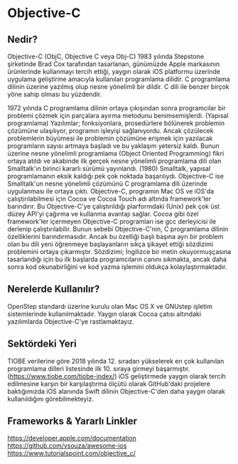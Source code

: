 # Objective-C

## Nedir?

Objective-C (ObjC, Objective C veya Obj-C) 1983 yılında Stepstone şirketinde Brad Cox tarafından tasarlanan, günümüzde Apple markasının ürünlerinde kullanmayı tercih ettiği, yaygın olarak iOS platformu üzerinde uygulama geliştirme amacıyla kullanılan programlama dilidir. C programlama dilinin üzerine yazılmış olup nesne yönelimli bir dildir. C dili ile benzer birçok yöne sahip olması bu yüzdendir.

1972 yılında C programlama dilinin ortaya çıkışından sonra programcılar bir problemi çözmek için parçalara ayırma metodunu benimsemişlerdi. (Yapısal programlama) Yazılımlar; fonksiyonlara, prosedürlere bölünerek problemin çözümüne ulaşılıyor, programın işleyişi sağlanıyordu. Ancak çözülecek problemlerin büyümesi ile problemin çözümüne erişmek için yazılacak programların sayısı artmaya başladı ve bu yaklaşım yetersiz kaldı. Bunun üzerine nesne yönelimli programlama (Object Oriented Programming) fikri ortaya atıldı ve akabinde ilk gerçek nesne yönelimli programlama dili olan Smalltalk'ın birinci kararlı sürümü yayınlandı. (1980) Smalltalk, yapısal programlamanın eksik kaldığı pek çok noktada başarılıydı. Objective-C ise Smalltalk'un nesne yönelimli çözümünü C programlama dili üzerinde uygulanması ile ortaya çıktı.
Objective-C, programın Mac OS ve iOS'da çalıştırılabilmesi için Cocoa ve Cocoa Touch adı altında framework'ler barındırır. Bu Objective-C'ye çalıştırıldığı plarformdaki (Unix) pek çok üst düzey API'yi çağırma ve kullanma avantajı sağlar.
Cocoa gibi özel framework'ler içermeyen Objective-C programları ise gcc derleyicisi ile derlenip çalıştırılabilir. Bunun sebebi Objective-C'nin, C programlama dilinin özelliklerini barındırmasıdır. Ancak bu özelliği başlı başına ayrı bir problem olan bu dili yeni öğrenmeye başlayanların sıkça şikayet ettiği sözdizimi problemini ortaya çıkarmıştır. Sözdizimi; İngilizce bir metin okuyormuşçasına tasarlandığı için bu ilk başlarda programcıların canını sıkmakta, ancak daha sonra kod okunabirliğini ve kod yazma işlemini oldukça kolaylaştırmaktadır.

## Nerelerde Kullanılır?

OpenStep standardı üzerine kurulu olan Mac OS X ve GNUstep işletim sistemlerinde kullanılmaktadır.
Yaygın olarak Cocoa çatısı altındaki yazılımlarda Objective-C'ye rastlamaktayız.

## Sektördeki Yeri

TIOBE verilerine göre 2018 yılında 12. sıradan yükselerek en çok kullanılan programlama dilleri listesinde ilk 10. sıraya girmeyi başarmıştır. (https://www.tiobe.com/tiobe-index/)
iOS geliştirmede yaygın olarak tercih edilmesine karşın bir karşılaştırma ölçütü olarak GitHub'daki projelere baktığımızda iOS alanında Swift dilinin Objective-C'den daha yaygın olarak kullanıldığını görebilmekteyiz.

## Frameworks & Yararlı Linkler

https://developer.apple.com/documentation
https://github.com/vsouza/awesome-ios
https://www.tutorialspoint.com/objective_c/




